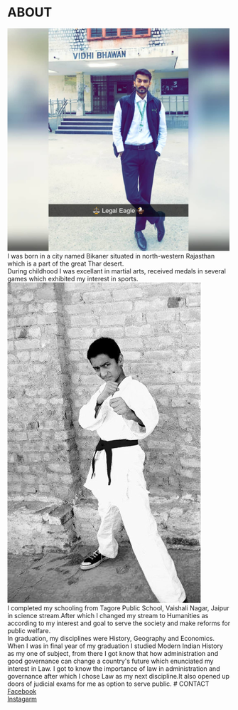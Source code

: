 # ABOUT
<html>
<body>


<img src="yoboy.jpg" width="500" height="500">

</body>
</html>
I was born in a city named Bikaner situated in north-western Rajasthan which is a part of the great Thar desert.
<br>During childhood I was excellant in martial arts, received medals in several games which exhibited my interest in sports.
<html>
<body>

<img src="FB_IMG_1587097996762_211.jpg">

</body>
</html>
<br>I completed my schooling from Tagore Public School, Vaishali Nagar, Jaipur in science stream.After which I changed my stream to Humanities as according to my interest and goal to serve the society and make reforms for public welfare.
<br>In graduation, my disciplines were History, Geography and Economics.
When I was in final year of my graduation I studied Modern Indian History as my one of subject, from there I got know that how administration and good governance can change a country's future which enunciated my interest in Law.
I got to know the importance of law in administration and governance after which I chose Law as my next discipline.It also opened up doors of judicial exams for me as option to serve public.
# CONTACT
<html lang="en">
<head>
</head>
<body>
 <!-- Text link tag - by Facebook -->
 <a href="https://www.facebook.com/surajshrimali12/">Facebook</a>
</body>
</html>

<br>
<html lang="en">
<head>
</head>
<body>
 <!-- Text link tag - by Facebook -->
 <a href="https://www.instagram.com/suraj_shrimali_/">Instagarm</a>
</body>
</html>
